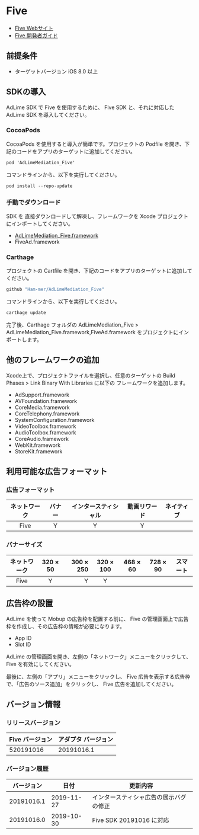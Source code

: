 # Five
- [Five Webサイト](hhttps://www.five-corp.com/)
- [Five 開発者ガイド](https://partner.fivecdm.com/help/integration)

## 前提条件
- ターゲットバージョン iOS 8.0 以上

## SDKの導入

AdLime SDK で Five を使用するために、 Five SDK と、それに対応した AdLime SDK を導入してください。

### CocoaPods

CocoaPods を使用すると導入が簡単です。プロジェクトの Podfile を開き、下記のコードをアプリのターゲットに追加してください。
```objectivec
pod 'AdLimeMediation_Five'
```

コマンドラインから、以下を実行してください。
```objectivec
pod install --repo-update
```

### 手動でダウンロード
SDK を 直接ダウンロードして解凍し、フレームワークを Xcode プロジェクトにインポートしてください。
- [AdLimeMediation_Five.framework](https://github.com/Ham-mer/AdLime-iOS-Pub/raw/master/DownloadZip/AdLimeMediation_Five/20191016.1.zip)
- FiveAd.framework

### Carthage
プロジェクトの Cartfile を開き、下記のコードをアプリのターゲットに追加してください。
```objectivec
github "Ham-mer/AdLimeMediation_Five"
```

コマンドラインから、以下を実行してください。
```objectivec
carthage update
```

完了後、Carthage フォルダの AdLimeMediation_Five > AdLimeMediation_Five.framework,FiveAd.framework をプロジェクトにインポートします。

## 他のフレームワークの追加
Xcode上で、プロジェクトファイルを選択し、任意のターゲットの Build Phases > Link Binary With Libraries に以下の フレームワークを追加します。

- AdSupport.framework
- AVFoundation.framework
- CoreMedia.framework
- CoreTelephony.framework
- SystemConfiguration.framework
- VideoToolbox.framework
- AudioToolbox.framework
- CoreAudio.framework
- WebKit.framework
- StoreKit.framework

## 利用可能な広告フォーマット

### 広告フォーマット
|ネットワーク|バナー|インタースティシャル|動画リワード|ネイティブ|
|:--------:|:----:|:--------------:|:------:|:----:|
|Five      |Y     | Y          |Y       |     |

### バナーサイズ
|ネットワーク  |320 × 50  |300 × 250   |320 × 100  |468 × 60  |728 × 90  |スマート    |
|:-------:|:------:| --------:|:-------:|:------:|:------:|:-------:|
|Five    |Y       |Y         |    Y     |        |       |         |

## 広告枠の設置
AdLime を使って Mobup の広告枠を配置する前に、 Five の管理画面上で広告枠を作成し、その広告枠の情報が必要になります。
- App ID
- Slot ID

AdLime の管理画面を開き、左側の「ネットワーク」メニューをクリックして、 Five を有効にしてください。

最後に、左側の「アプリ」メニューをクリックし、 Five 広告を表示する広告枠で、「広告のソース追加」をクリックし、 Five 広告を追加してください。

## バージョン情報

### リリースバージョン
| Five バージョン    | アダプタ バージョン |
|:-----------------|:----------------|
|520191016         |20191016.1        |

### バージョン履歴
| バージョン | 日付       | 更新内容                           |
|----------|------------|----------------------------------|
| 20191016.1| 2019-11-27 | インタースティシャ広告の展示バグの修正 | 
| 20191016.0| 2019-10-30 | Five SDK 20191016 に対応     | 
